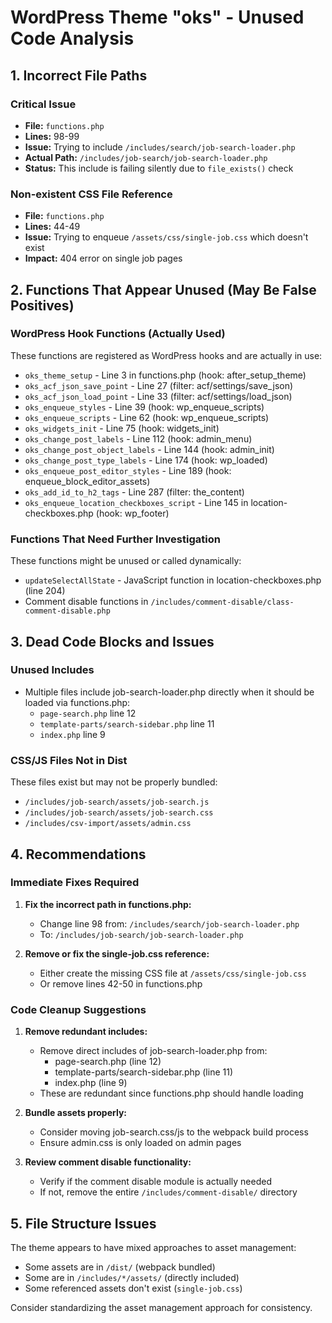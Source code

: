 # WordPress Theme "oks" - Unused Code Analysis

## 1. Incorrect File Paths

### Critical Issue
- **File:** `functions.php`
- **Lines:** 98-99
- **Issue:** Trying to include `/includes/search/job-search-loader.php`
- **Actual Path:** `/includes/job-search/job-search-loader.php`
- **Status:** This include is failing silently due to `file_exists()` check

### Non-existent CSS File Reference
- **File:** `functions.php`
- **Lines:** 44-49
- **Issue:** Trying to enqueue `/assets/css/single-job.css` which doesn't exist
- **Impact:** 404 error on single job pages

## 2. Functions That Appear Unused (May Be False Positives)

### WordPress Hook Functions (Actually Used)
These functions are registered as WordPress hooks and are actually in use:
- `oks_theme_setup` - Line 3 in functions.php (hook: after_setup_theme)
- `oks_acf_json_save_point` - Line 27 (filter: acf/settings/save_json)
- `oks_acf_json_load_point` - Line 33 (filter: acf/settings/load_json)
- `oks_enqueue_styles` - Line 39 (hook: wp_enqueue_scripts)
- `oks_enqueue_scripts` - Line 62 (hook: wp_enqueue_scripts)
- `oks_widgets_init` - Line 75 (hook: widgets_init)
- `oks_change_post_labels` - Line 112 (hook: admin_menu)
- `oks_change_post_object_labels` - Line 144 (hook: admin_init)
- `oks_change_post_type_labels` - Line 174 (hook: wp_loaded)
- `oks_enqueue_post_editor_styles` - Line 189 (hook: enqueue_block_editor_assets)
- `oks_add_id_to_h2_tags` - Line 287 (filter: the_content)
- `oks_enqueue_location_checkboxes_script` - Line 145 in location-checkboxes.php (hook: wp_footer)

### Functions That Need Further Investigation
These functions might be unused or called dynamically:
- `updateSelectAllState` - JavaScript function in location-checkboxes.php (line 204)
- Comment disable functions in `/includes/comment-disable/class-comment-disable.php`

## 3. Dead Code Blocks and Issues

### Unused Includes
- Multiple files include job-search-loader.php directly when it should be loaded via functions.php:
  - `page-search.php` line 12
  - `template-parts/search-sidebar.php` line 11
  - `index.php` line 9

### CSS/JS Files Not in Dist
These files exist but may not be properly bundled:
- `/includes/job-search/assets/job-search.js`
- `/includes/job-search/assets/job-search.css`
- `/includes/csv-import/assets/admin.css`

## 4. Recommendations

### Immediate Fixes Required
1. **Fix the incorrect path in functions.php:**
   - Change line 98 from: `/includes/search/job-search-loader.php`
   - To: `/includes/job-search/job-search-loader.php`

2. **Remove or fix the single-job.css reference:**
   - Either create the missing CSS file at `/assets/css/single-job.css`
   - Or remove lines 42-50 in functions.php

### Code Cleanup Suggestions
1. **Remove redundant includes:**
   - Remove direct includes of job-search-loader.php from:
     - page-search.php (line 12)
     - template-parts/search-sidebar.php (line 11)
     - index.php (line 9)
   - These are redundant since functions.php should handle loading

2. **Bundle assets properly:**
   - Consider moving job-search.css/js to the webpack build process
   - Ensure admin.css is only loaded on admin pages

3. **Review comment disable functionality:**
   - Verify if the comment disable module is actually needed
   - If not, remove the entire `/includes/comment-disable/` directory

## 5. File Structure Issues

The theme appears to have mixed approaches to asset management:
- Some assets are in `/dist/` (webpack bundled)
- Some are in `/includes/*/assets/` (directly included)
- Some referenced assets don't exist (`single-job.css`)

Consider standardizing the asset management approach for consistency.